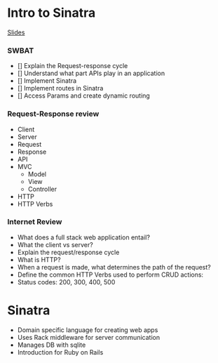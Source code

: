 # Intro to Sinatra

[Slides](https://docs.google.com/presentation/d/1l7P-dhrVVfr3mlf2-T0h3BQWIBFOpoQ0lqyNjvKQ7Fo/edit?usp=sharing)


### SWBAT
- [] Explain the Request-response cycle
- [] Understand what part APIs play in an application
- [] Implement Sinatra
- [] Implement routes in Sinatra
- [] Access Params and create dynamic routing

### Request-Response review
- Client 
- Server 
- Request 
- Response 
- API
- MVC
    - Model 
    - View
    - Controller
- HTTP
- HTTP Verbs

### Internet Review

- What does a full stack web application entail? 
- What the client vs server? 
- Explain the request/response cycle
- What is HTTP? 
- When a request is made, what determines the path of the request? 
- Define the common HTTP Verbs used to perform CRUD actions:
- Status codes: 200, 300, 400, 500

# Sinatra
- Domain specific language for creating web apps
- Uses Rack middleware for server communication 
- Manages DB with sqlite
- Introduction for Ruby on Rails
